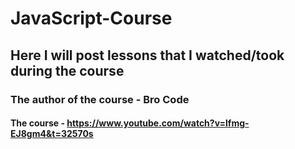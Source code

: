 # JavaScript-Course

## Here I will post lessons that I watched/took during the course

### The author of the course - Bro Code

#### The course - https://www.youtube.com/watch?v=lfmg-EJ8gm4&t=32570s